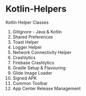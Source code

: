 # Kotlin-Helpers
Kotlin Helper Classes

1) GitIgnore - Java & Kotlin
2) Shared Preferences
3) Toast Helper
4) Logger Helper
5) Network Connectivity Helper
6) Crashlytics
7) Firebase Crashlytics
8) Gradle Setup & Flavouring
9) Glide Image Loader
10) Signed APK
11) Common Toolbar
12) App Center Release Management
